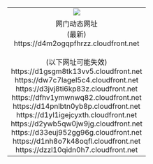 ﻿<table>
  <tr></tr>
  <tr><td colspan=2 align=center><img src="https://d4m2ogqpfhrzz.cloudfront.net/Up/oGate.jpg" /></td></tr>
  <tr><td colspan=2 align=center>网门动态网址<br/>(最新)
<br>https://d4m2ogqpfhrzz.cloudfront.net
<br/><br/>(以下网址可能失效)
<br>https://d1gsgm8tk13vv5.cloudfront.net
<br>https://dw7c7lagel5c4.cloudfront.net
<br>https://d3jvj8ti6kp83z.cloudfront.net
<br>https://dfhv1ymwnwq82.cloudfront.net
<br>https://d14pnlbtn0yb8p.cloudfront.net
<br>https://d1yl1igejcyxth.cloudfront.net
<br>https://d2ywb5qw0jw9jg.cloudfront.net
<br>https://d33euj952gg96g.cloudfront.net
<br>https://d1nh8o7k48oqfl.cloudfront.net
<br>https://dzzl10qidn0h7.cloudfront.net
    </td>
  </tr>
</table>
